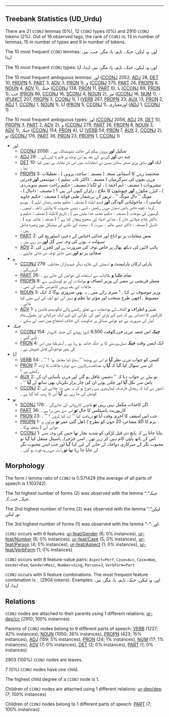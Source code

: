 

--------------------------------------------------------------------------------

## Treebank Statistics (UD_Urdu)

There are 21 `CCONJ` lemmas (0%), 12 `CCONJ` types (0%) and 2910 `CCONJ` tokens (2%).
Out of 16 observed tags, the rank of `CCONJ` is: 13 in number of lemmas, 15 in number of types and 9 in number of tokens.

The 10 most frequent `CCONJ` lemmas: اور، و، لیکن، جبکہ، تاہم، یا، مگر، جب، نیز، لہذا

The 10 most frequent `CCONJ` types:  اور، و، لیکن، جبکہ، تاہم، یا، مگر، نیز، لہذا، آیا

The 10 most frequent ambiguous lemmas: اور ([CCONJ]() 2052, [ADJ]() 28, [DET]() 10, [PROPN]() 5, [PART]() 3, [ADV]() 3, [PRON]() 1), و ([CCONJ]() 275, [PART]() 26, [PROPN]() 8, [NOUN]() 4, [ADV]() 1), جبکہ ([CCONJ]() 138, [PRON]() 11, [PART]() 6), یا ([CCONJ]() 89, [PRON]() 1), جب ([PRON]() 86, [CCONJ]() 16, [SCONJ]() 4, [NOUN]() 2), نیز ([CCONJ]() 16, [NUM]() 1), - ([PUNCT]() 207, [PROPN]() 3, [CCONJ]() 1), آ ([VERB]() 267, [PROPN]() 23, [AUX]() 13, [PRON]() 2, [ADJ]() 1, [CCONJ]() 1, [NOUN]() 1), آیا ([PRON]() 5, [CCONJ]() 1), اورمعیاری ([ADJ]() 1, [CCONJ]() 1)

The 10 most frequent ambiguous types:  اور ([CCONJ]() 2056, [ADJ]() 28, [DET]() 10, [PROPN]() 3, [PART]() 2, [ADV]() 2), و ([CCONJ]() 279, [PART]() 26, [PROPN]() 8, [NOUN]() 3, [ADV]() 1), جبکہ ([CCONJ]() 154, [PRON]() 4), آیا ([VERB]() 54, [PRON]() 7, [AUX]() 2, [CCONJ]() 2), تو ([SCONJ]() 176, [PART]() 36, [PRON]() 23, [PROPN]() 1, [CCONJ]() 1)


* اور
  * [CCONJ]() 2056: شکیل <b>اور</b> پروین بیگم کی حالت تشویشناک ہے ۔
  * [ADJ]() 28: چند دن <b>اور</b> گزرنے کے بعد ہم اس بوجھ پر قابو پا لیں_گے ۔
  * [DET]() 10: ایک <b>اور</b> سابق وزیر مسٹر سناتن بیسی نے انتخابات میں اس بار مقابلہ ہی نہیں کیا تھا ۔
  * [PROPN]() 3: صحتمند رہنے کا آسمانی نسخہ ( مصنفہ : ساجدہ پروین ) ، تعطیلات مےں بچوں کی سرگرمیاں ( مصنفہ : ڈاکٹر نادیہ سلیم ) ، موسمی <b>اور</b> قدرتی مشروبات ( مصنف : ایم احمد ) ، لو لگنا ( مصنف : حکیم راحت نسیم سوہدردی ) ، کیڑے مکوڑے <b>اور</b> چیونٹیوں کا علاج ، زلزلے کیوں آتے ہیں ؟ ( مصنف : دانیال ) ، مونگ '' دال مونگ '' ، تربوز کے بےشمار طبی فوائد ( مصنف : حکیم جاوید عباسی ) ، ماحولیاتی آلودگی <b>اور</b> قدیم اطباء ( مصنف : حکیم محمد رمضان اطہر ) ، موسم گرما ، کچھ خاص باتیں دھیان مےں رکھیں ، لسی ، دیسی مشروب کا ولایتی ذائقہ ، لیموں ، گرمیوں کی سوغات ( مصنف : حکیم محمد خدا بخش مہر ) ، تاریخ الاطباء ( مصنف : حکیم و ڈاکٹر غلام جیلانی خان ) ، غذائی اشیاء کی صحیح پہچان کیا ہے ؟ ( مصنفہ : عائشہ نوید ) ، ٹانسل ( مصنف : ڈاکٹر شبیر عالم ۔ سیرسہ ) ، صحت کے نکتے اور میڈیکل نیوز وغیرہ شامل ہیں ۔
  * [PART]() 2: بعض مقامات پر تو اناج اور غذائی اجناس کے ذخیرہ اسٹوریج کی سہولت نہ ہونے کی وجہ سے گل <b>اور</b> سڑ رہے ہیں ۔
  * [ADV]() 2: پائپ لائین کی دیکھ بھال پر خاص توجہ کی ضرورت ہے اور کچرے کی صفائی پر تو <b>اور</b> بھی خاص توجہ دی جانی چاہیے ۔
* و
  * [CCONJ]() 279: پارٹی ارکان پارلیمنٹ <b>و</b> اسمبلی کے علاوہ دیگر عہدیداران مخاطب کریں_گے ۔
  * [PART]() 26: تمام طلبا <b>و</b> طالبات سے استفادہ کی خواہش کی جاتی ہے ۔
  * [PROPN]() 8: مسٹر قریشی نے مصر کے وزیر انصاف <b>و</b> مواصلات اور دو کونسلرس سے ملاقات کے بعد پریس کانفرنس طلب کی تھی ۔
  * [NOUN]() 3: وزیر موصوف نے کہا , " میری رائے میں , یہ بھی ضروری ہوگا کہ ایک مضبوط , اچھی طرح منتخب اور مؤثر نیا نظم <b>و</b> نسق آئی ایچ ایف کے لیے مقرر کیا جائے ۔
  * [ADV]() 1: شہر و اطراف <b>و</b> اکناف کے مواضعات سے تعلق رکھنے والے تلگودیشم قائدین و کارکنوں کا احساس ہے کہ شہر کے پارٹی اُمور کی نگرانی کے لیے ایک حرکیاتی اور مقبول_عام لیڈر کی ضرورت ہے جو عوامی مسائل پر حکومت کے خلاف احتجاج میں حصہ لے سکے ۔
* جبکہ
  * [CCONJ]() 154: <b>جبکہ</b> اس شعبہ مےں فی_الوقت 6.500 کروڑ روپئے کے جملہ کاروبار کئے گئے ۔
  * [PRON]() 4: ایک ایسے وقت <b>جبکہ</b> نسل_پرستی کا ہر جگہ خاتمہ ہو رہا ہے , آسٹریلیا میں اس کی ہنوز موجودگی قابل تشویش ہے ۔
* آیا
  * [VERB]() 54: کسی کو خواب مےں نظر <b>آیا</b> تو اس نے پوچھا '' سناؤ کیا معاملہ ہوا ؟ '' ۔
  * [PRON]() 7: ان سے سوال کیا گیا کہ <b>آیا</b> وہ مصالحت_کاروں سے دوبارہ ملاقات کا ارادہ رکھتے ہے ؟
  * [AUX]() 2: تو بیٹے نے جواب دیا کہ '' دشمن غافل ہو گئے اور مےں بآسانی ان کے پاس سے نکل <b>آیا</b> اور چلتے ہوئے ان کی چار ہزار بکریاں بھی ساتھ لے <b>آیا</b> '' ۔
  * [CCONJ]() 2: انھوں نے کہا کہ ریجنل فارنسک لیباریٹری سے رجوع ہو کر یہ بھی پتہ چلانے کی کوشش کی جا رہی ہے <b>آیا</b> اُس کا ریپ کیا گیا ہے ۔
* تو
  * [SCONJ]() 176: اگر کاغذات مکمل نہیں رہیں <b>تو</b> قانونی کارروائی کی جائےگی ۔
  * [PART]() 36: کارپوریٹ ہاسپٹلس کا حال <b>تو</b> اس سے بھی برا ہے ۔
  * [PRON]() 23: جب اس اسقف کا آخری وقت آیا <b>تو</b> دریافت کیا '' اب کیا کروں ؟ '' ۔
  * [PROPN]() 1: بزم کا اگلا مشاعرہ 20 جون کو بطرح ) ڈھل گئی عمر <b>تو</b> غزلوں پہ جوانی آئی ( منعقد ہوگا ۔
  * [CCONJ]() 1: بتایا جاتا ہے کہ پانچ دن قبل لڑکی کو شدید بخار تھا جس کی وجہ سے اس کے ہاتھ پاؤں کام نہیں کر رہے تھے , اسے جڑچرلہ ہاسپٹل منتقل کیا گیا تو محبوب نگر کے سرکاری دواخانہ لے جانے کے لیے کہا گیا اور جب اسے محبوب نگر لے جایا جا رہا تھا <b>تو</b> راستہ مےں وہ فوت ہو گئی ۔

## Morphology

The form / lemma ratio of `CCONJ` is 0.571429 (the average of all parts of speech is 1.103742).

The 1st highest number of forms (2) was observed with the lemma “جبکہ”: جبکہ, جب۔کہ.

The 2nd highest number of forms (2) was observed with the lemma “لیکن”: تو, لیکن.

The 3rd highest number of forms (1) was observed with the lemma “-”: اور.

`CCONJ` occurs with 6 features: [ur-feat/Gender]() (6; 0% instances), [ur-feat/Number]() (6; 0% instances), [ur-feat/Case]() (5; 0% instances), [ur-feat/Person]() (4; 0% instances), [ur-feat/Aspect]() (1; 0% instances), [ur-feat/VerbForm]() (1; 0% instances)

`CCONJ` occurs with 8 feature-value pairs: `Aspect=Perf`, `Case=Acc`, `Case=Nom`, `Gender=Fem`, `Gender=Masc`, `Number=Sing`, `Person=3`, `VerbForm=Part`

`CCONJ` occurs with 5 feature combinations.
The most frequent feature combination is `_` (2904 tokens).
Examples: اور، و، لیکن، جبکہ، تاہم، یا، مگر، نیز، لہذا، آیا


## Relations

`CCONJ` nodes are attached to their parents using 1 different relations: [ur-dep/cc]() (2910; 100% instances)

Parents of `CCONJ` nodes belong to 9 different parts of speech: [VERB]() (1227; 42% instances), [NOUN]() (1050; 36% instances), [PROPN]() (423; 15% instances), [ADJ]() (159; 5% instances), [PRON]() (24; 1% instances), [NUM]() (17; 1% instances), [ADV]() (7; 0% instances), [DET]() (2; 0% instances), [PART]() (1; 0% instances)

2903 (100%) `CCONJ` nodes are leaves.

7 (0%) `CCONJ` nodes have one child.

The highest child degree of a `CCONJ` node is 1.

Children of `CCONJ` nodes are attached using 1 different relations: [ur-dep/dep]() (7; 100% instances)

Children of `CCONJ` nodes belong to 1 different parts of speech: [PART]() (7; 100% instances)


